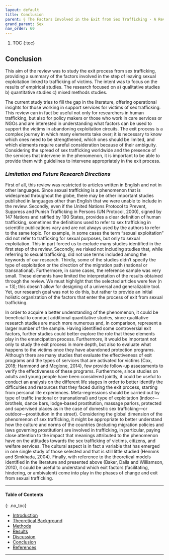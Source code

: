 ```yaml
---
layout: default
title: Conclusion 
parent: § The Factors Involved in the Exit from Sex Trafficking - A Review 
grand_parent: Sex
nav_order: 60 
---
```

<style>
.dont-break-out {
  /* These are technically the same, but use both */
  overflow-wrap: break-word;
  word-wrap: break-word;

     -ms-word-break: break-all;
  /* This is the dangerous one in WebKit, as it breaks things wherever */
  word-break: break-all;
  /* Instead use this non-standard one: */
  word-break: break-word;
}

.youtube-container {
    position: relative;
    width: 100%;
    height: 0;
    padding-bottom: 56.25%;
}
.youtube-video {
    position: absolute;
    top: 0;
    left: 0;
    width: 100%;
    height: 100%;
}

</style>

<div class="dont-break-out" markdown="1">

1. TOC
{:toc}

## Conclusion
This aim of the review was to study the exit process from sex trafficking, providing a summary of the factors involved in the step of leaving sexual exploitation linked to trafficking of victims. The intent was to focus on the results of empirical studies. The research focused on a) qualitative studies b) quantitative studies c) mixed methods studies.

The current study tries to fill the gap in the literature, offering operational insights for those working in support services for victims of sex trafficking. This review can in fact be useful not only for researchers in human trafficking, but also for policy makers or those who work in care services or NGOs and are interested in understanding what factors can be used to support the victims in abandoning exploitation circuits. The exit process is a complex journey in which many elements take over; it is necessary to know which ones need to be strengthened, which ones should be limited, and which elements require careful consideration because of their ambiguity. Considering the spread of sex trafficking worldwide and the presence of the services that intervene in the phenomenon, it is important to be able to provide them with guidelines to intervene appropriately in the exit process.

### *Limitation and Future Research Directions*

First of all, this review was restricted to articles written in English and not in other languages. Since sexual trafficking is a phenomenon that is widespread throughout the globe, there may be other important studies published in languages other than English that we were unable to include in the review. Secondly, even if the United Nations Protocol to Prevent, Suppress and Punish Trafficking in Persons (UN Protocol, 2000), signed by 147 Nations and ratified by 190 States, provides a clear definition of human trafficking, sometimes the definitions used to refer to sex trafficking in scientific publications vary and are not always used by the authors to refer to the same topic. For example, in some cases the term “sexual exploitation” did not refer to trafficking for sexual purposes, but only to sexual exploitation. This in part forced us to exclude many studies identified in the first step of the review. Secondly, we risked not including studies that, while referring to sexual trafficking, did not use terms included among the keywords of our research. Thirdly, some of the studies didn’t specify the type of exploitation or the direction of the migration path (national or transnational). Furthermore, in some cases, the reference sample was very small. These elements have limited the interpretation of the results obtained through the review. We must highlight that the selected articles were few (n = 13); this doesn’t allow for designing of a universal and generalizable tool. Yet, our research goal was not to do this, but rather to provide an initial holistic organization of the factors that enter the process of exit from sexual trafficking.

In order to acquire a better understanding of the phenomenon, it could be beneficial to conduct additional quantitative studies, since qualitative research studies are much more numerous and, in comparison, represent a larger number of the sample. Having identified some controversial exit factors, further studies could better explore the role that these elements play in the emancipation process. Furthermore, it would be important not only to study the exit process in more depth, but also to evaluate what happens to the victims once they have abandoned protection programs. Although there are many studies that evaluate the effectiveness of exit programs and the types of services that are activated for victims (Cox, 2018; Hammond and Mcglone, 2014), few provide follow-up assessments to verify the effectiveness of these programs. Furthermore, since studies on adults and young people have been considered jointly, it could be useful to conduct an analysis on the different life stages in order to better identify the difficulties and resources that they faced during the exit process, starting from personal life experiences. Meta-regressions should be carried out by type of traffic (national or transnational) and type of exploitation (indoor— brothels, dance bars, lodge-based prostitution, massage parlors, protected and supervised places as in the case of domestic sex trafficking—or outdoor—prostitution in the street). Considering the global dimension of the phenomenon of sex trafficking, it might be appropriate to better understand how the culture and norms of the countries (including migration policies and laws governing prostitution) are involved in trafficking, in particular, paying close attention to the impact that meanings attributed to the phenomenon have on the attitudes towards the sex trafficking of victims, citizens, and welfare services. The cultural aspect is in fact a variable that has emerged in one single study of those selected and that is still little studied (Hennink and Simkhada, 2004). Finally, with reference to the theoretical models identified in the literature and presented above (Baker, Dalla and Williamson, 2010), it could be useful to understand which exit factors (facilitating, hindering, or ambivalent) come into play in the phases of change and exit from sexual trafficking.

***

#### Table of Contents
{: .no_toc}

<ul><li> <a href="/docs/sex/the-factors-involvoed-in-the-exit-from-sex-trafficking-a-review-1/">Introduction</a></li><li> <a href="/docs/sex/the-factors-involvoed-in-the-exit-from-sex-trafficking-a-review-2/">Theoretical Background</a></li><li> <a href="/docs/sex/the-factors-involvoed-in-the-exit-from-sex-trafficking-a-review-3/">Methods</a></li><li> <a href="/docs/sex/the-factors-involvoed-in-the-exit-from-sex-trafficking-a-review-4/">Results</a></li><li> <a href="/docs/sex/the-factors-involvoed-in-the-exit-from-sex-trafficking-a-review-5/">Discussion</a></li><li> <a href="/docs/sex/the-factors-involvoed-in-the-exit-from-sex-trafficking-a-review-6/">Conclusion</a></li><li> <a href="/docs/sex/the-factors-involvoed-in-the-exit-from-sex-trafficking-a-review-7/">References</a></li></ul>

***

</div>
